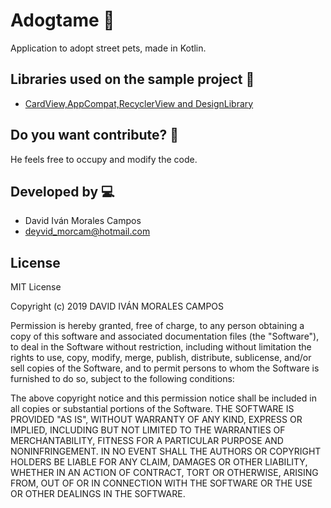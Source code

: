 # Adogtame :iphone: 
Application to adopt street pets, made in Kotlin.
##   Libraries used on the sample project :scroll:
* [CardView,AppCompat,RecyclerView and DesignLibrary](https://developer.android.com/topic/libraries/support-library/?hl=es)

## Do you want contribute? :clap:
He feels free to occupy and modify the code.
## Developed by :computer:
* David Iván Morales Campos
* deyvid_morcam@hotmail.com

## License
MIT License

Copyright (c) 2019 DAVID IVÁN MORALES CAMPOS

Permission is hereby granted, free of charge, to any person obtaining a copy
of this software and associated documentation files (the "Software"), to deal
in the Software without restriction, including without limitation the rights
to use, copy, modify, merge, publish, distribute, sublicense, and/or sell
copies of the Software, and to permit persons to whom the Software is
furnished to do so, subject to the following conditions:

The above copyright notice and this permission notice shall be included in all
copies or substantial portions of the Software.
THE SOFTWARE IS PROVIDED "AS IS", WITHOUT WARRANTY OF ANY KIND, EXPRESS OR
IMPLIED, INCLUDING BUT NOT LIMITED TO THE WARRANTIES OF MERCHANTABILITY,
FITNESS FOR A PARTICULAR PURPOSE AND NONINFRINGEMENT. IN NO EVENT SHALL THE
AUTHORS OR COPYRIGHT HOLDERS BE LIABLE FOR ANY CLAIM, DAMAGES OR OTHER
LIABILITY, WHETHER IN AN ACTION OF CONTRACT, TORT OR OTHERWISE, ARISING FROM,
OUT OF OR IN CONNECTION WITH THE SOFTWARE OR THE USE OR OTHER DEALINGS IN THE
SOFTWARE.
